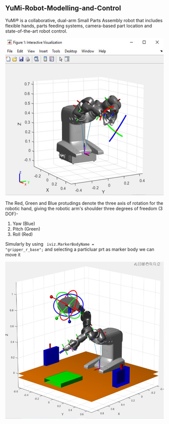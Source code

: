 ## YuMi-Robot-Modelling-and-Control

YuMi® is a collaborative, dual-arm Small Parts Assembly robot that 
includes flexible hands, parts feeding systems, camera-based part location and state-of-the-art robot control.

<img src="https://github.com/souvik0306/YuMi-Robot-Modelling-and-Control/blob/master/YuMi_Robot_First_Look.jpg" width="650" height="500">

The Red, Green and Blue protudings denote the three axis of rotation for the robotic hand, giving the robotic arm's shoulder three degrees of freedom (3 DOF)- 
1. Yaw (Blue)
2. Pitch (Green)
3. Roll (Red)

Simularly by using  <code> iviz.MarkerBodyName = "gripper_r_base";</code> and selecting a particluar prt as marker body we can move it 

<img src="https://github.com/souvik0306/YuMi-Robot-Modelling-and-Control/blob/master/Yumi_Enlarged.jpg" width="650" height="500">

